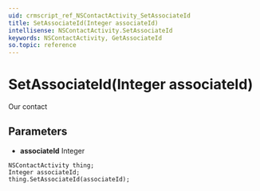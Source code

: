 ```yaml
---
uid: crmscript_ref_NSContactActivity_SetAssociateId
title: SetAssociateId(Integer associateId)
intellisense: NSContactActivity.SetAssociateId
keywords: NSContactActivity, GetAssociateId
so.topic: reference
---
```


# SetAssociateId(Integer associateId)

Our contact

## Parameters

* **associateId** Integer

```crmscript
NSContactActivity thing;
Integer associateId;
thing.SetAssociateId(associateId);
```

